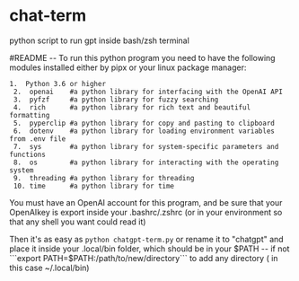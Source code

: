 # chat-term
python script to run gpt inside bash/zsh terminal

#README -- To run this python program you need to have the following modules installed either by pipx or your linux package manager:
``` 
1.  Python 3.6 or higher
 2.  openai    #a python library for interfacing with the OpenAI API
 3.  pyfzf     #a python library for fuzzy searching
 4.  rich      #a python library for rich text and beautiful formatting
 5.  pyperclip #a python library for copy and pasting to clipboard
 6.  dotenv    #a python library for loading environment variables from .env file
 7.  sys       #a python library for system-specific parameters and functions
 8.  os        #a python library for interacting with the operating system
 9.  threading #a python library for threading
 10. time      #a python library for time
```

You must have an OpenAI account for this program, and be sure that your OpenAIkey is export inside your .bashrc/.zshrc (or in your environment so that any shell you want could read it)

Then it's as easy as ```python chatgpt-term.py``` or rename it to "chatgpt" and place it inside your .local/bin folder, which should be in your $PATH -- if not ```export PATH=$PATH:/path/to/new/directory``` to add any directory ( in this case ~/.local/bin)

